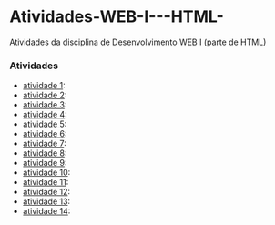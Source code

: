 # Atividades-WEB-I---HTML-
Atividades da disciplina de Desenvolvimento WEB I (parte de HTML)
### Atividades
- [atividade 1](atividade1.html):  
- [atividade 2](atividade2.html):  
- [atividade 3](atividade3.html):  
- [atividade 4](atividade4.html):  
- [atividade 5](atividade5.html):  
- [atividade 6](atividade6.html):  
- [atividade 7](atividade7.html):  
- [atividade 8](atividade8.html):  
- [atividade 9](atividade9.html):  
- [atividade 10](atividade10.html): 
- [atividade 11](atividade11.html): 
- [atividade 12](atividade12.html): 
- [atividade 13](atividade13.html): 
- [atividade 14](atividade14.html): 
